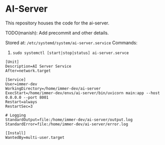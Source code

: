 # AI-Server

This repository houses the code for the ai-server.

TODO(manish): Add precommit and other details.


Stored at: `/etc/systemd/system/ai-server.service`
Commands:
1. `sudo systemctl [start|stop|status] ai-server.servce`
```
[Unit]
Description=AI Server Service
After=network.target

[Service]
User=immer-dev
WorkingDirectory=/home/immer-dev/ai-server
ExecStart=/home/immer-dev/envs/ai-server/bin/uvicorn main:app --host 0.0.0.0 --port 8001
Restart=always
RestartSec=3

# Logging
StandardOutput=file:/home/immer-dev/ai-server/output.log
StandardError=file:/home/immer-dev/ai-server/error.log

[Install]
WantedBy=multi-user.target
```